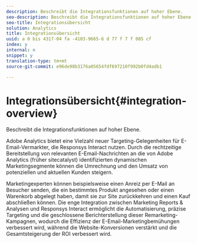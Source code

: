 ```yaml
---
description: Beschreibt die Integrationsfunktionen auf hoher Ebene.
seo-description: Beschreibt die Integrationsfunktionen auf hoher Ebene.
seo-title: Integrationsübersicht
solution: Analytics
title: Integrationsübersicht
uuid: a 0 bis 4317-04 fa -4103-9665-6 d 77 f 7 f 085 cf
index: y
internal: n
snippet: y
translation-type: tm+mt
source-git-commit: e96de98b3176a05654fdf697210f992b0fd4adb1

---
```



# Integrationsübersicht{#integration-overview}

Beschreibt die Integrationsfunktionen auf hoher Ebene.

Adobe Analytics bietet eine Vielzahl neuer Targeting-Gelegenheiten für E-Email-Vermarkter, die Responsys Interact nutzen. Durch die rechtzeitige Bereitstellung von relevanten E-Email-Nachrichten an die von Adobe Analytics (früher sitecatalyst) identifizierten dynamischen Marketingsegmente können die Umrechnung und den Umsatz von potenziellen und aktuellen Kunden steigern.

Marketingexperten können beispielsweise einen Anreiz per E-Mail an Besucher senden, die ein bestimmtes Produkt angesehen oder einen Warenkorb abgelegt haben, damit sie zur Site zurückkehren und einen Kauf abschließen können. Die enge Integration zwischen Marketing Reports &amp; Analysen und Responsys Interact ermöglicht die Automatisierung, präzise Targeting und die geschlossene Berichterstellung dieser Remarketing-Kampagnen, wodurch die Effizienz der E-Email-Marketingbemühungen verbessert wird, während die Website-Konversionen verstärkt und die Gesamtsteigerung der ROI verbessert wird.
